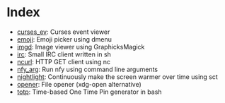 # Index

* [curses_ev](curses_ev.py): Curses event viewer
* [emoji](emoji): Emoji picker using dmenu
* [imgd](imgd.sh): Image viewer using GraphicksMagick
* [irc](irc.sh): Small IRC client written in sh
* [ncurl](ncurl): HTTP GET client using nc
* [nfy_arg](nfy_arg.sh): Run nfy using command line arguments
* [nightlight](nightlight.c): Continuously make the screen warmer over time using sct
* [opener](opener.sh): File opener (xdg-open alternative)
* [totp](totp.sh): Time-based One Time Pin generator in bash
